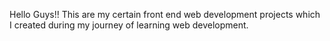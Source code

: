 Hello Guys!!
This are my certain front end web development projects which I created during my journey of learning web development.
